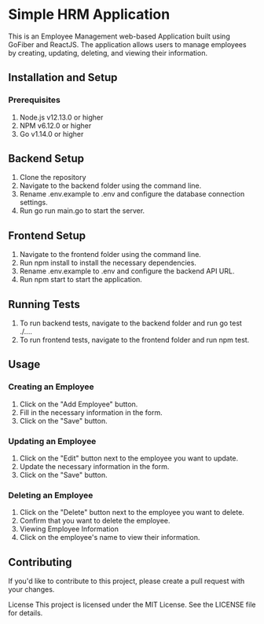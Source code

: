 # Simple HRM Application
This is an Employee Management web-based Application built using GoFiber and ReactJS. The application allows users to manage employees by creating, updating, deleting, and viewing their information.

## Installation and Setup
### Prerequisites
1. Node.js v12.13.0 or higher
2. NPM v6.12.0 or higher
3. Go v1.14.0 or higher

## Backend Setup
1. Clone the repository
2. Navigate to the backend folder using the command line.
3. Rename .env.example to .env and configure the database connection settings.
4. Run go run main.go to start the server.

## Frontend Setup
1. Navigate to the frontend folder using the command line.
2. Run npm install to install the necessary dependencies.
3. Rename .env.example to .env and configure the backend API URL.
4. Run npm start to start the application.

## Running Tests
1. To run backend tests, navigate to the backend folder and run go test ./.... 
2. To run frontend tests, navigate to the frontend folder and run npm test.

## Usage
### Creating an Employee
1. Click on the "Add Employee" button.
2. Fill in the necessary information in the form.
3. Click on the "Save" button.
### Updating an Employee
1. Click on the "Edit" button next to the employee you want to update.
2. Update the necessary information in the form.
3. Click on the "Save" button.
### Deleting an Employee
1. Click on the "Delete" button next to the employee you want to delete.
2. Confirm that you want to delete the employee.
3. Viewing Employee Information
4. Click on the employee's name to view their information.

## Contributing
If you'd like to contribute to this project, please create a pull request with your changes.

License
This project is licensed under the MIT License. See the LICENSE file for details.